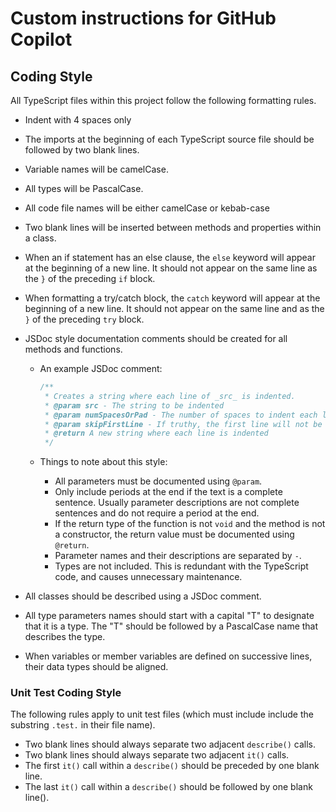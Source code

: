 # Custom instructions for GitHub Copilot

## Coding Style

All TypeScript files within this project follow the following formatting rules.

- Indent with 4 spaces only
- The imports at the beginning of each TypeScript source file should be followed
  by two blank lines.
- Variable names will be camelCase.
- All types will be PascalCase.
- All code file names will be either camelCase or kebab-case
- Two blank lines will be inserted between methods and properties within a
  class.
- When an if statement has an else clause, the `else` keyword will appear at the
  beginning of a new line.  It should not appear on the same line as the `}` of
  the preceding `if` block.
- When formatting a try/catch block, the `catch` keyword will appear at the
  beginning of a new line.  It should not appear on the same line and as the `}`
  of the preceding `try` block.
- JSDoc style documentation comments should be created for all methods and
  functions.
  - An example JSDoc comment:

    ```typescript
    /**
     * Creates a string where each line of _src_ is indented.
     * @param src - The string to be indented
     * @param numSpacesOrPad - The number of spaces to indent each line
     * @param skipFirstLine - If truthy, the first line will not be indented
     * @return A new string where each line is indented
     */
    ```

  - Things to note about this style:

    - All parameters must be documented using `@param`.
    - Only include periods at the end if the text is a complete sentence.
      Usually parameter descriptions are not complete sentences and do not
      require a period at the end.
    - If the return type of the function is not `void` and the method is not a
      constructor, the return value must be documented using `@return`.
    - Parameter names and their descriptions are separated by ` - `.
    - Types are not included.  This is redundant with the TypeScript code, and
      causes unnecessary maintenance.

- All classes should be described using a JSDoc comment.
- All type parameters names should start with a capital "T" to designate that it
  is a type.  The "T" should be followed by a PascalCase name that describes the
  type.
- When variables or member variables are defined on successive lines, their
  data types should be aligned.

### Unit Test Coding Style

The following rules apply to unit test files (which must include include the
substring `.test.` in their file name).

- Two blank lines should always separate two adjacent `describe()` calls.
- Two blank lines should always separate two adjacent `it()` calls.
- The first `it()` call within a `describe()` should be preceded by one blank
  line.
- The last `it()` call within a `describe()` should be followed by one blank
  line().
